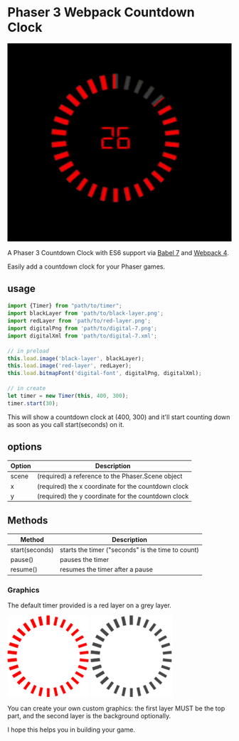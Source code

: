 # Phaser 3 Webpack Countdown Clock

![alt text](https://github.com/maryamBaratii/Phaser-3-Countdown-Clock/blob/main/demo.gif)

A Phaser 3 Countdown Clock with ES6 support via [Babel 7](https://babeljs.io/) and [Webpack 4](https://webpack.js.org/).

Easily add a countdown clock for your Phaser games.

## usage

 ```javascript
import {Timer} from "path/to/timer";
import blackLayer from 'path/to/black-layer.png';
import redLayer from 'path/to/red-layer.png';
import digitalPng from 'path/to/digital-7.png';
import digitalXml from 'path/to/digital-7.xml';

// in preload
this.load.image('black-layer', blackLayer);
this.load.image('red-layer', redLayer);
this.load.bitmapFont('digital-font', digitalPng, digitalXml);

// in create
 let timer = new Timer(this, 400, 300);
 timer.start(30);
 ```
This will show a countdown clock at (400, 300) and it'll start counting down as soon as you call start(seconds) on it.

## options
| Option | Description |
|---------|-------------|
| scene | (required) a reference to the Phaser.Scene object |
| x | (required) the x coordinate for the countdown clock |
| y | (required) the y coordinate for the countdown clock |

## Methods

| Method | Description |
|---------|-------------|
| start(seconds) | starts the timer ("seconds" is the time to count) |
| pause() | pauses the timer |
| resume() | resumes the timer after a pause |

### Graphics
The default timer provided is a red layer on a grey layer. 

![alt text](https://github.com/maryamBaratii/Phaser-3-Countdown-Clock/blob/main//src/assets/red-layer.png?raw=true)
![alt text](https://github.com/maryamBaratii/Phaser-3-Countdown-Clock/blob/main/src/assets/black-layer.png?raw=true)


You can create your own custom graphics: the first layer MUST be the top part, and the second layer is the background optionally.


I hope this helps you in building your game.
